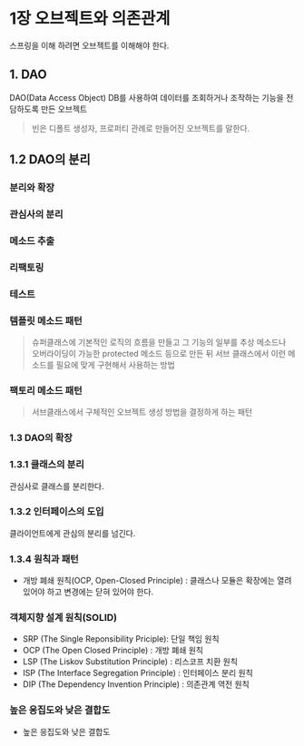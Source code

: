 # 1장 오브젝트와 의존관계 

스프링을 이해 하려면 오브젝트를 이해해야 한다. 
## 1. DAO 
DAO(Data Access Object) DB를 사용하여 데이터를 조회하거나 조작하는 기능을 전담하도록 만든 오브젝트

> 빈은 디폴트 생성자, 프로퍼티 관례로 만들어진 오브젝트를 말한다. 
## 1.2 DAO의 분리 

### 분리와 확장 
### 관심사의 분리
### 메소드 추출 
### 리팩토링 
### 테스트 
### 템플릿 메소드 패턴 
> 슈퍼클래스에 기본적인 로직의 흐름을 만들고 그 기능의 일부를 추상 메소드나 오버라이딩이 가능한 protected 메소드 등으로 만든 뒤 서브 클래스에서 이런 메소드를 필요에 맞게 구현해서 사용하는 방법
### 팩토리 메소드 패턴 
> 서브클래스에서 구체적인 오브젝트 생성 방법을 결정하게 하는 패턴 

### 1.3 DAO의 확장
### 1.3.1 클래스의 분리 
관심사로 클래스를 분리한다. 
### 1.3.2 인터페이스의 도입 
클라이언트에게 관심의 분리를 넘긴다. 

### 1.3.4 원칙과 패턴 
- 개방 폐쇄 원칙(OCP, Open-Closed Principle) 
: 클래스나 모듈은 확장에는 열려 있어야 하고 변경에는 닫혀 있어야 한다. 
### 객체지향 설계 원칙(SOLID)
- SRP (The Single Reponsibility Priciple): 단일 책임 원칙
- OCP (The Open Closed Principle) : 개방 폐쇄 원칙
- LSP (The Liskov Substitution Principle) : 리스코프 치환 원칙
- ISP (The Interface Segregation Principle) : 인터페이스 분리 원칙
- DIP (The Dependency Invention Principle) : 의존관계 역전 원칙

### 높은 응집도와 낮은 결합도 
- 높은 응집도와 낮은 결합도
